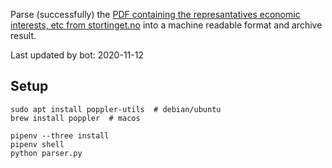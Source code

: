 Parse (successfully) the [PDF containing the represantatives economic interests, etc from stortinget.no](https://www.stortinget.no/no/Stortinget-og-demokratiet/Representantene/Okonomiske-interesser/) into a machine readable format and archive result.

Last updated by bot: 2020-11-12

## Setup
    sudo apt install poppler-utils  # debian/ubuntu
    brew install poppler  # macos

    pipenv --three install
    pipenv shell
    python parser.py
